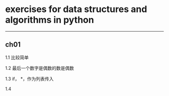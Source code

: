 # exercises for data structures and algorithms in python

---
## ch01

1.1 比较简单

1.2 最后一个数字是偶数的数是偶数

1.3 if， *，作为列表传入

1.4 